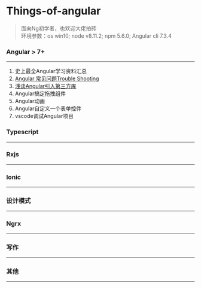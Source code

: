 
# Things-of-angular

> 面向Ng初学者，也欢迎大佬拍砖<br/>
> 环境参数：os win10; node v8.11.2; npm 5.6.0; Angular cli 7.3.4

### Angular > 7+
---
1. 史上最全Angular学习资料汇总
2. [Angular 常见问题Trouble Shooting][1]
3. [浅谈Angular引入第三方库][2]
4. Angular搞定拖拽组件
5. Angular动画
6. Angular自定义一个表单控件
7. vscode调试Angular项目

### Typescript
---

### Rxjs
---

### Ionic
---

### 设计模式
---

### Ngrx
---

### 写作
---

### 其他
---

[1]: https://github.com/cnscorpions/things-of-angular/blob/master/Angular/Angular%E5%B8%B8%E8%A7%81%E9%97%AE%E9%A2%98%E8%A7%A3%E7%AD%94.md
[2]: https://github.com/cnscorpions/things-of-angular/blob/master/Angular/%E6%B5%85%E8%B0%88Angular%E4%B8%AD%E5%BC%95%E5%85%A5%E7%AC%AC%E4%B8%89%E6%96%B9%E5%BA%93.md
